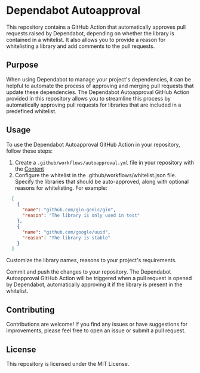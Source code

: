 # Dependabot Autoapproval

This repository contains a GitHub Action that automatically approves pull requests raised by Dependabot, depending on whether the library is contained in a whitelist. It also allows you to provide a reason for whitelisting a library and add comments to the pull requests.

## Purpose

When using Dependabot to manage your project's dependencies, it can be helpful to automate the process of approving and merging pull requests that update these dependencies. The Dependabot Autoapproval GitHub Action provided in this repository allows you to streamline this process by automatically approving pull requests for libraries that are included in a predefined whitelist.

## Usage

To use the Dependabot Autoapproval GitHub Action in your repository, follow these steps:

1. Create a `.github/workflows/autoapproval.yml` file in your repository with the [Content](https://github.com/ying-jeanne/dependabot_autoapproval/blob/main/.github/workflows/dependabot_reviewer.yml)
2. Configure the whitelist in the .github/workflows/whitelist.json file. Specify the libraries that should be auto-approved, along with optional reasons for whitelisting. For example:
```json
  [
    {
      "name": "github.com/gin-gonic/gin",
      "reason": "The library is only used in test"
    },
    {
      "name": "github.com/google/uuid",
      "reason": "The library is stable"
    }
  ]
```

Customize the library names, reasons to your project's requirements.

Commit and push the changes to your repository. The Dependabot Autoapproval GitHub Action will be triggered when a pull request is opened by Dependabot, automatically approving it if the library is present in the whitelist.

## Contributing
Contributions are welcome! If you find any issues or have suggestions for improvements, please feel free to open an issue or submit a pull request.

## License
This repository is licensed under the MIT License.
